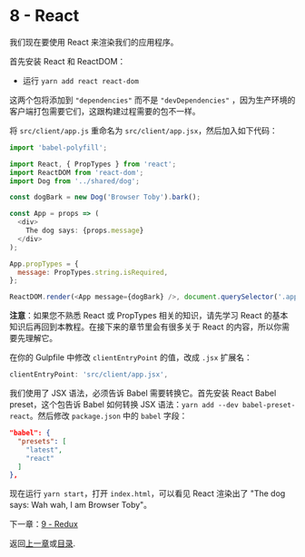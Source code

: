 # 8 - React

我们现在要使用 React 来渲染我们的应用程序。

首先安装 React 和 ReactDOM：

- 运行 `yarn add react react-dom`

这两个包将添加到 `"dependencies"` 而不是 `"devDependencies"` ，因为生产环境的客户端打包需要它们，这跟构建过程需要的包不一样。

将 `src/client/app.js` 重命名为 `src/client/app.jsx`，然后加入如下代码：

```javascript
import 'babel-polyfill';

import React, { PropTypes } from 'react';
import ReactDOM from 'react-dom';
import Dog from '../shared/dog';

const dogBark = new Dog('Browser Toby').bark();

const App = props => (
  <div>
    The dog says: {props.message}
  </div>
);

App.propTypes = {
  message: PropTypes.string.isRequired,
};

ReactDOM.render(<App message={dogBark} />, document.querySelector('.app'));
```

**注意**：如果您不熟悉 React 或 PropTypes 相关的知识，请先学习 React 的基本知识后再回到本教程。在接下来的章节里会有很多关于 React 的内容，所以你需要先理解它。

在你的 Gulpfile 中修改 `clientEntryPoint` 的值，改成 `.jsx` 扩展名：

```javascript
clientEntryPoint: 'src/client/app.jsx',
```

我们使用了 JSX 语法，必须告诉 Babel 需要转换它。首先安装 React Babel preset，这个包告诉 Babel 如何转换 JSX 语法：`yarn add --dev babel-preset-react`。然后修改 `package.json` 中的 `babel` 字段：

```json
"babel": {
  "presets": [
    "latest",
    "react"
  ]
},
```

现在运行 `yarn start`，打开 `index.html`，可以看见 React 渲染出了 "The dog says: Wah wah, I am Browser Toby"。

下一章：[9 - Redux](/tutorial/9-redux)

返回[上一章](/tutorial/7-client-webpack)或[目录](https://github.com/pd4d10/js-stack-from-scratch).
